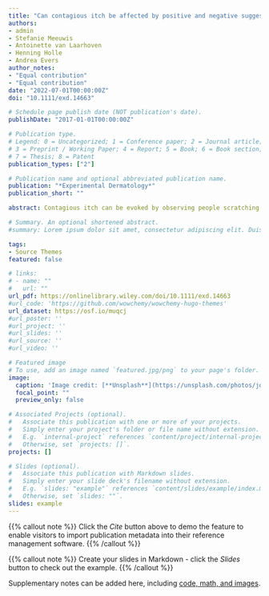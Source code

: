```yaml
---
title: "Can contagious itch be affected by positive and negative suggestions? "
authors:
- admin
- Stefanie Meeuwis
- Antoinette van Laarhoven
- Henning Holle
- Andrea Evers 
author_notes:
- "Equal contribution"
- "Equal contribution"
date: "2022-07-01T00:00:00Z"
doi: "10.1111/exd.14663"

# Schedule page publish date (NOT publication's date).
publishDate: "2017-01-01T00:00:00Z"

# Publication type.
# Legend: 0 = Uncategorized; 1 = Conference paper; 2 = Journal article;
# 3 = Preprint / Working Paper; 4 = Report; 5 = Book; 6 = Book section;
# 7 = Thesis; 8 = Patent
publication_types: ["2"]

# Publication name and optional abbreviated publication name.
publication: "*Experimental Dermatology*"
publication_short: ""

abstract: Contagious itch can be evoked by observing people scratching. Verbal suggestions about to-be-received itch can influence itch intensity, as shown by placebo research, but it is unknown whether this extends to contagious itch. The current study aimed to replicate prior findings that listening to scratching and rubbing sounds elicits contagious itch, and to investigate whether suggestions can modulate this process. Healthy participants (n = 140) received positive or negative suggestions about itch in response to the sounds (aimed to decrease or increase expected itch, respectively), or no specific suggestions as a control. Participants listened to a number of audio fragments with scratching and rubbing sounds. The amount of expected itch as well as itch sensation after each audio fragment were measured by self-report. Suggestions had no effect on the expected itch. Both rubbing and scratching sounds significantly elicited itch in all groups. Scratching sounds induced more itch than rubbing sounds exclusively in the control group. These findings indicate that short suggestions might be not effective enough to modify the expectations of people regarding contagious itch. Furthermore, suggestions modulate contagious itch to some degree, but not in the hypothesized direction. Potential similarities and differences in the neurobiological mechanisms of contagious itch and nocebo effects are discussed.

# Summary. An optional shortened abstract.
#summary: Lorem ipsum dolor sit amet, consectetur adipiscing elit. Duis posuere tellus ac convallis placerat. Proin tincidunt magna sed ex sollicitudin condimentum.

tags:
- Source Themes
featured: false

# links:
# - name: ""
#   url: ""
url_pdf: https://onlinelibrary.wiley.com/doi/10.1111/exd.14663
#url_code: 'https://github.com/wowchemy/wowchemy-hugo-themes'
url_dataset: https://osf.io/muqcj
#url_poster: ''
#url_project: ''
#url_slides: ''
#url_source: ''
#url_video: ''

# Featured image
# To use, add an image named `featured.jpg/png` to your page's folder. 
image:
  caption: 'Image credit: [**Unsplash**](https://unsplash.com/photos/jdD8gXaTZsc)'
  focal_point: ""
  preview_only: false

# Associated Projects (optional).
#   Associate this publication with one or more of your projects.
#   Simply enter your project's folder or file name without extension.
#   E.g. `internal-project` references `content/project/internal-project/index.md`.
#   Otherwise, set `projects: []`.
projects: []

# Slides (optional).
#   Associate this publication with Markdown slides.
#   Simply enter your slide deck's filename without extension.
#   E.g. `slides: "example"` references `content/slides/example/index.md`.
#   Otherwise, set `slides: ""`.
slides: example
---
```


{{% callout note %}}
Click the *Cite* button above to demo the feature to enable visitors to import publication metadata into their reference management software.
{{% /callout %}}

{{% callout note %}}
Create your slides in Markdown - click the *Slides* button to check out the example.
{{% /callout %}}

Supplementary notes can be added here, including [code, math, and images](https://wowchemy.com/docs/writing-markdown-latex/).
